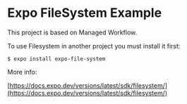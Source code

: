 # Expo FileSystem Example

This project is based on Managed Workflow.

To use Filesystem in another project you must install it first:

`$ expo install expo-file-system`

More info:

[https://docs.expo.dev/versions/latest/sdk/filesystem/](https://docs.expo.dev/versions/latest/sdk/filesystem/)

